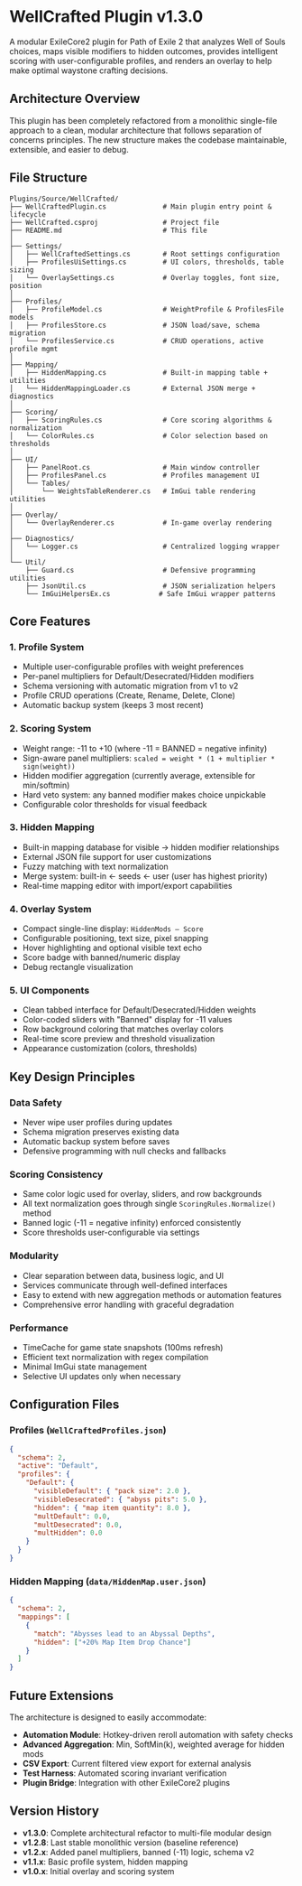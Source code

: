 # WellCrafted Plugin v1.3.0

A modular ExileCore2 plugin for Path of Exile 2 that analyzes Well of Souls choices, maps visible modifiers to hidden outcomes, provides intelligent scoring with user-configurable profiles, and renders an overlay to help make optimal waystone crafting decisions.

## Architecture Overview

This plugin has been completely refactored from a monolithic single-file approach to a clean, modular architecture that follows separation of concerns principles. The new structure makes the codebase maintainable, extensible, and easier to debug.

## File Structure

```
Plugins/Source/WellCrafted/
├── WellCraftedPlugin.cs              # Main plugin entry point & lifecycle
├── WellCrafted.csproj                # Project file
├── README.md                         # This file
│
├── Settings/
│   ├── WellCraftedSettings.cs        # Root settings configuration
│   ├── ProfilesUiSettings.cs         # UI colors, thresholds, table sizing
│   └── OverlaySettings.cs            # Overlay toggles, font size, position
│
├── Profiles/
│   ├── ProfileModel.cs               # WeightProfile & ProfilesFile models
│   ├── ProfilesStore.cs              # JSON load/save, schema migration
│   └── ProfilesService.cs            # CRUD operations, active profile mgmt
│
├── Mapping/
│   ├── HiddenMapping.cs              # Built-in mapping table + utilities
│   └── HiddenMappingLoader.cs        # External JSON merge + diagnostics
│
├── Scoring/
│   ├── ScoringRules.cs               # Core scoring algorithms & normalization
│   └── ColorRules.cs                 # Color selection based on thresholds
│
├── UI/
│   ├── PanelRoot.cs                  # Main window controller
│   ├── ProfilesPanel.cs              # Profiles management UI
│   └── Tables/
│       └── WeightsTableRenderer.cs   # ImGui table rendering utilities
│
├── Overlay/
│   └── OverlayRenderer.cs            # In-game overlay rendering
│
├── Diagnostics/
│   └── Logger.cs                     # Centralized logging wrapper
│
└── Util/
    ├── Guard.cs                      # Defensive programming utilities
    ├── JsonUtil.cs                   # JSON serialization helpers
    └── ImGuiHelpersEx.cs            # Safe ImGui wrapper patterns
```

## Core Features

### 1. **Profile System**
- Multiple user-configurable profiles with weight preferences
- Per-panel multipliers for Default/Desecrated/Hidden modifiers
- Schema versioning with automatic migration from v1 to v2
- Profile CRUD operations (Create, Rename, Delete, Clone)
- Automatic backup system (keeps 3 most recent)

### 2. **Scoring System**
- Weight range: -11 to +10 (where -11 = BANNED = negative infinity)
- Sign-aware panel multipliers: `scaled = weight * (1 + multiplier * sign(weight))`
- Hidden modifier aggregation (currently average, extensible for min/softmin)
- Hard veto system: any banned modifier makes choice unpickable
- Configurable color thresholds for visual feedback

### 3. **Hidden Mapping**
- Built-in mapping database for visible → hidden modifier relationships
- External JSON file support for user customizations
- Fuzzy matching with text normalization
- Merge system: built-in ← seeds ← user (user has highest priority)
- Real-time mapping editor with import/export capabilities

### 4. **Overlay System**
- Compact single-line display: `HiddenMods — Score`
- Configurable positioning, text size, pixel snapping
- Hover highlighting and optional visible text echo
- Score badge with banned/numeric display
- Debug rectangle visualization

### 5. **UI Components**
- Clean tabbed interface for Default/Desecrated/Hidden weights
- Color-coded sliders with "Banned" display for -11 values
- Row background coloring that matches overlay colors
- Real-time score preview and threshold visualization
- Appearance customization (colors, thresholds)

## Key Design Principles

### **Data Safety**
- Never wipe user profiles during updates
- Schema migration preserves existing data
- Automatic backup system before saves
- Defensive programming with null checks and fallbacks

### **Scoring Consistency**
- Same color logic used for overlay, sliders, and row backgrounds
- All text normalization goes through single `ScoringRules.Normalize()` method
- Banned logic (-11 = negative infinity) enforced consistently
- Score thresholds user-configurable via settings

### **Modularity**
- Clear separation between data, business logic, and UI
- Services communicate through well-defined interfaces
- Easy to extend with new aggregation methods or automation features
- Comprehensive error handling with graceful degradation

### **Performance**
- TimeCache for game state snapshots (100ms refresh)
- Efficient text normalization with regex compilation
- Minimal ImGui state management
- Selective UI updates only when necessary

## Configuration Files

### **Profiles** (`WellCraftedProfiles.json`)
```json
{
  "schema": 2,
  "active": "Default",
  "profiles": {
    "Default": {
      "visibleDefault": { "pack size": 2.0 },
      "visibleDesecrated": { "abyss pits": 5.0 },
      "hidden": { "map item quantity": 8.0 },
      "multDefault": 0.0,
      "multDesecrated": 0.0,
      "multHidden": 0.0
    }
  }
}
```

### **Hidden Mapping** (`data/HiddenMap.user.json`)
```json
{
  "schema": 2,
  "mappings": [
    {
      "match": "Abysses lead to an Abyssal Depths",
      "hidden": ["+20% Map Item Drop Chance"]
    }
  ]
}
```

## Future Extensions

The architecture is designed to easily accommodate:

- **Automation Module**: Hotkey-driven reroll automation with safety checks
- **Advanced Aggregation**: Min, SoftMin(k), weighted average for hidden mods  
- **CSV Export**: Current filtered view export for external analysis
- **Test Harness**: Automated scoring invariant verification
- **Plugin Bridge**: Integration with other ExileCore2 plugins

## Version History

- **v1.3.0**: Complete architectural refactor to multi-file modular design
- **v1.2.8**: Last stable monolithic version (baseline reference)
- **v1.2.x**: Added panel multipliers, banned (-11) logic, schema v2
- **v1.1.x**: Basic profile system, hidden mapping
- **v1.0.x**: Initial overlay and scoring system
